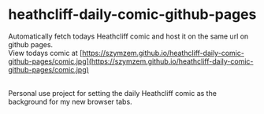 # heathcliff-daily-comic-github-pages
Automatically fetch todays Heathcliff comic and host it on the same url on github pages. <br>
View todays comic at [https://szymzem.github.io/heathcliff-daily-comic-github-pages/comic.jpg](https://szymzem.github.io/heathcliff-daily-comic-github-pages/comic.jpg)

<br>
Personal use project for setting the daily Heathcliff comic as the background for my new browser tabs.
